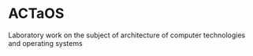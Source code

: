 # ACTaOS
Laboratory work on the subject of architecture of computer technologies and operating systems

